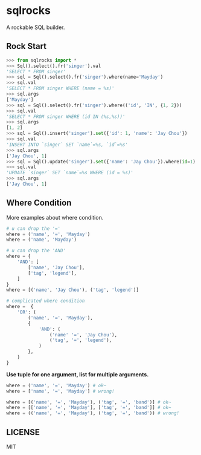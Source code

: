 sqlrocks
========

A rockable SQL builder.

Rock Start
----------

```python
>>> from sqlrocks import *
>>> Sql().select().fr('singer').val
'SELECT * FROM singer'
>>> sql = Sql().select().fr('singer').where(name='Mayday')
>>> sql.val
'SELECT * FROM singer WHERE (name = %s)'
>>> sql.args
['Mayday']
>>> sql = Sql().select().fr('singer').where(('id', 'IN', {1, 2}))
>>> sql.val
'SELECT * FROM singer WHERE (id IN (%s,%s))'
>>> sql.args
[1, 2]
>>> sql = Sql().insert('singer').set({'id': 1, 'name': 'Jay Chou'})
>>> sql.val
'INSERT INTO `singer` SET `name`=%s, `id`=%s'
>>> sql.args
['Jay Chou', 1]
>>> sql = Sql().update('singer').set({'name': 'Jay Chou'}).where(id=1)
>>> sql.val
'UPDATE `singer` SET `name`=%s WHERE (id = %s)'
>>> sql.args
['Jay Chou', 1]
```

Where Condition
---------------

More examples about where condition.

```python
# u can drop the '='
where = ('name', '=', 'Mayday')
where = ('name', 'Mayday')

# u can drop the 'AND'
where = {
    'AND': [
        ['name', 'Jay Chou'],
        ['tag', 'legend'],
    ]
}
where = [('name', 'Jay Chou'), ('tag', 'legend')]

# complicated where condition
where =  {
    'OR': (
        ('name', '=', 'Mayday'),
        {
            'AND': (
                ('name' '=', 'Jay Chou'),
                ('tag', '=', 'legend'),
            )
        },
    )
}
```

**Use tuple for one argument, list for multiple arguments.**

```python
where = ('name', '=', 'Mayday') # ok~
where = ['name', '=', 'Mayday'] # wrong!

where = [('name', '=', 'Mayday'), ('tag', '=', 'band')] # ok~
where = [['name', '=', 'Mayday'], ['tag', '=', 'band']] # ok~
where = (('name', '=', 'Mayday'), ('tag', '=', 'band')) # wrong!
```

LICENSE
-------

MIT
